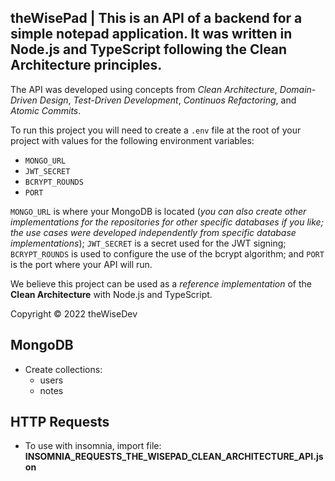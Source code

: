## theWisePad | This is an API of a backend for a simple notepad application. It was written in Node.js and TypeScript following the Clean Architecture principles.

The API was developed using concepts from *Clean Architecture*, *Domain-Driven Design*, *Test-Driven Development*, *Continuos Refactoring*, and *Atomic Commits*.

To run this project you will need to create a `.env` file at the root of your project with values for the following environment variables:

* `MONGO_URL`
* `JWT_SECRET`
* `BCRYPT_ROUNDS`
* `PORT`

`MONGO_URL` is where your MongoDB is located (*you can also create other implementations for the repositories for other specific databases if you like; the use cases were developed independently from specific database implementations*); `JWT_SECRET` is a secret used for the JWT signing; `BCRYPT_ROUNDS` is used to configure the use of the bcrypt algorithm; and `PORT` is the port where your API will run.

We believe this project can be used as a *reference implementation* of the **Clean Architecture** with Node.js and TypeScript.

Copyright © 2022 theWiseDev

## MongoDB 
- Create collections:
   - users
   - notes

## HTTP Requests
- To use with insomnia, import file: <b>INSOMNIA_REQUESTS_THE_WISEPAD_CLEAN_ARCHITECTURE_API.json</b>
